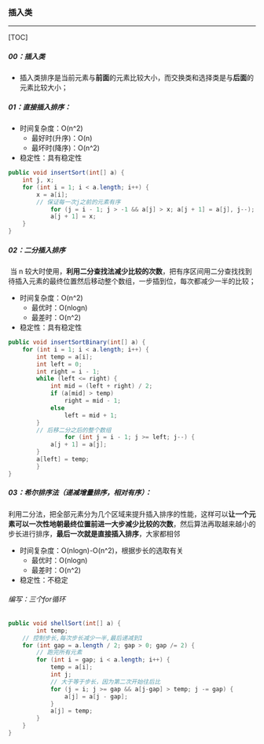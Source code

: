 ### 插入类

------

[TOC]

##### 00：插入类

- 插入类排序是当前元素与**前面**的元素比较大小，而交换类和选择类是与**后面**的元素比较大小；

##### 01：直接插入排序：

- 时间复杂度：O(n^2)
  - 最好时(升序)：O(n)
  - 最坏时(降序)：O(n^2)
- 稳定性：具有稳定性

```java
public void insertSort(int[] a) {
	int j, x;
	for (int i = 1; i < a.length; i++) {
  		x = a[i];
    	// 保证每一次j之前的元素有序
			for (j = i - 1; j > -1 && a[j] > x; a[j + 1] = a[j], j--);
			a[j + 1] = x;
	}
}
```

##### 02：二分插入排序

​	当 n 较大时使用，**利用二分查找法减少比较的次数**，把有序区间用二分查找找到待插入元素的最终位置然后移动整个数组，一步插到位，每次都减少一半的比较；

- 时间复杂度：O(n^2)
  - 最优时：O(nlogn)
  - 最差时：O(n^2)
- 稳定性：具有稳定性

```java
public void insertSortBinary(int[] a) {
    for (int i = 1; i < a.length; i++) {
        int temp = a[i];                  
        int left = 0;                  
        int right = i - 1;               
        while (left <= right) {
            int mid = (left + right) / 2;
            if (a[mid] > temp)
                right = mid - 1;
            else
                left = mid + 1;
        }
      	// 后移二分之后的整个数组
				for (int j = i - 1; j >= left; j--) {
            a[j + 1] = a[j];
        }
        a[left] = temp;
		}
}
```

##### 03：希尔排序法（递减增量排序，相对有序）：

​	利用二分法，把全部元素分为几个区域来提升插入排序的性能，这样可以**让一个元素可以一次性地朝最终位置前进一大步减少比较的次数**，然后算法再取越来越小的步长进行排序，**最后一次就是直接插入排序**，大家都相邻

- 时间复杂度：O(nlogn)-O(n^2)，根据步长的选取有关
  - 最优时：O(nlogn)
  - 最差时：O(n^2)
- 稳定性：不稳定

######     编写：三个for循环

```java
public void shellSort(int[] a) {
		int temp;
    // 控制步长,每次步长减少一半,最后递减到1
    for (int gap = a.length / 2; gap > 0; gap /= 2) {
        // 跑完所有元素
        for (int i = gap; i < a.length; i++) {
            temp = a[i];
            int j;
            // 大于等于步长，因为第二次开始往后比
            for (j = i; j >= gap && a[j-gap] > temp; j -= gap) {
              	a[j] = a[j - gap];
            }  
            a[j] = temp;
        }
    }
}
```


